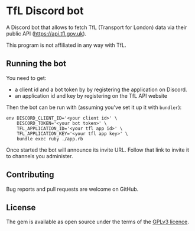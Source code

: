 # TfL Discord bot

A Discord bot that allows to fetch TfL (Transport for London) data via their
public API (https://api.tfl.gov.uk).

This program is not affiliated in any way with TfL.

## Running the bot

You need to get:
* a client id and a bot token by by registering the application on Discord.
* an application id and key by registering on the TfL API website

Then the bot can be run with (assuming you've set it up it with `bundler`):

    env DISCORD_CLIENT_ID='<your client id>' \
        DISCORD_TOKEN='<your bot token>' \
        TFL_APPLICATION_ID='<your tfl app id>' \
        TFL_APPLICATION_KEY='<your tfl app key>' \
        bundle exec ruby ./app.rb

Once started the bot will announce its invite URL. Follow that link to invite
it to channels you administer.

## Contributing

Bug reports and pull requests are welcome on GitHub.

## License

The gem is available as open source under the terms of the
[GPLv3 licence](http://opensource.org/licenses/GPL-3.0).

